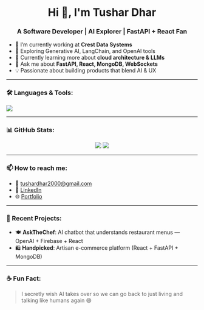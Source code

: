 <h1 align="center">Hi 👋, I'm Tushar Dhar</h1>
<h3 align="center">A Software Developer | AI Explorer | FastAPI + React Fan</h3>

- 🔭 I’m currently working at **Crest Data Systems**
- 🧠 Exploring Generative AI, LangChain, and OpenAI tools
- 🌱 Currently learning more about **cloud architecture & LLMs**
- 💬 Ask me about **FastAPI, React, MongoDB, WebSockets**
- 💡 Passionate about building products that blend AI & UX

---

### 🛠️ Languages & Tools:
<p align="left">
  <img src="https://skillicons.dev/icons?i=python,cpp,js,ts,react,fastapi,docker,mongodb,git,linux" />
</p>

---

### 📊 GitHub Stats:
<p align="center">
  <img src="https://github-readme-stats.vercel.app/api?username=tushardhar2000&show_icons=true&theme=radical" />
  <img src="https://github-readme-streak-stats.herokuapp.com?user=tushardhar2000&theme=radical" />
</p>

---

### 📫 How to reach me:
- 📧 tushardhar2000@gmail.com  
- 💼 [LinkedIn](https://www.linkedin.com/in/tushar-dhar-28a8b622a)  
- 🌐 [Portfolio](https://https://tushar-dhar.vercel.app)

---

### 🧠 Recent Projects:
- 🍽️ **AskTheChef**: AI chatbot that understands restaurant menus — OpenAI + Firebase + React
- 🛍️ **Handpicked**: Artisan e-commerce platform (React + FastAPI + MongoDB)

---

### ☕ Fun Fact:
> I secretly wish AI takes over so we can go back to just living and talking like humans again 😄

